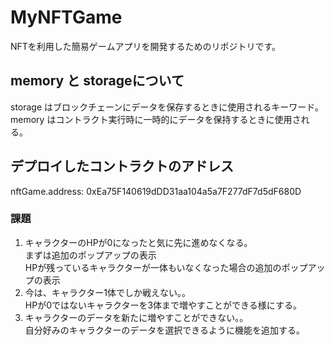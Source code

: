 # MyNFTGame
NFTを利用した簡易ゲームアプリを開発するためのリポジトリです。

## memory と storageについて

storage はブロックチェーンにデータを保存するときに使用されるキーワード。  
memory はコントラクト実行時に一時的にデータを保持するときに使用される。  

## デプロイしたコントラクトのアドレス

 nftGame.address: 0xEa75F140619dDD31aa104a5a7F277dF7d5dF680D

### 課題
 1. キャラクターのHPが0になったと気に先に進めなくなる。  
    まずは追加のポップアップの表示  
    HPが残っているキャラクターが一体もいなくなった場合の追加のポップアップの表示
 2. 今は、キャラクター1体でしか戦えない。。  
    HPが0ではないキャラクターを3体まで増やすことができる様にする。  
 3. キャラクターのデータを新たに増やすことができない。。  
    自分好みのキャラクターのデータを選択できるように機能を追加する。